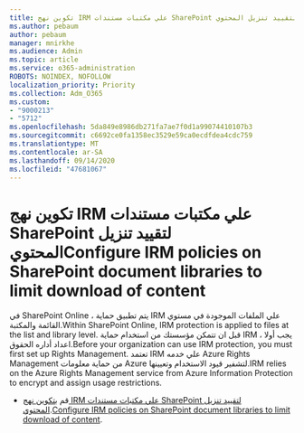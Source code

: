 ```yaml
---
title: تكوين نهج IRM علي مكتبات مستندات SharePoint لتقييد تنزيل المحتوي
ms.author: pebaum
author: pebaum
manager: mnirkhe
ms.audience: Admin
ms.topic: article
ms.service: o365-administration
ROBOTS: NOINDEX, NOFOLLOW
localization_priority: Priority
ms.collection: Adm_O365
ms.custom:
- "9000213"
- "5712"
ms.openlocfilehash: 5da849e8986db271fa7ae7f0d1a99074410107b3
ms.sourcegitcommit: c6692ce0fa1358ec3529e59ca0ecdfdea4cdc759
ms.translationtype: MT
ms.contentlocale: ar-SA
ms.lasthandoff: 09/14/2020
ms.locfileid: "47681067"
---
```

# <a name="configure-irm-policies-on-sharepoint-document-libraries-to-limit-download-of-content"></a><span data-ttu-id="e6d22-102">تكوين نهج IRM علي مكتبات مستندات SharePoint لتقييد تنزيل المحتوي</span><span class="sxs-lookup"><span data-stu-id="e6d22-102">Configure IRM policies on SharePoint document libraries to limit download of content</span></span>

<span data-ttu-id="e6d22-103">في SharePoint Online ، يتم تطبيق حماية IRM علي الملفات الموجودة في مستوي القائمة والمكتبة.</span><span class="sxs-lookup"><span data-stu-id="e6d22-103">Within SharePoint Online, IRM protection is applied to files at the list and library level.</span></span> <span data-ttu-id="e6d22-104">قبل ان تتمكن مؤسستك من استخدام حماية IRM ، يجب أولا اعداد أداره الحقوق.</span><span class="sxs-lookup"><span data-stu-id="e6d22-104">Before your organization can use IRM protection, you must first set up Rights Management.</span></span> <span data-ttu-id="e6d22-105">تعتمد IRM علي خدمه Azure Rights Management من حماية معلومات Azure لتشفير قيود الاستخدام وتعيينها.</span><span class="sxs-lookup"><span data-stu-id="e6d22-105">IRM relies on the Azure Rights Management service from Azure Information Protection to encrypt and assign usage restrictions.</span></span>

- <span data-ttu-id="e6d22-106">قم [بتكوين نهج IRM علي مكتبات مستندات SharePoint لتقييد تنزيل المحتوي](https://docs.microsoft.com/microsoft-365/compliance/set-up-irm-in-sp-admin-center).</span><span class="sxs-lookup"><span data-stu-id="e6d22-106">[Configure IRM policies on SharePoint document libraries to limit download of content](https://docs.microsoft.com/microsoft-365/compliance/set-up-irm-in-sp-admin-center).</span></span>
